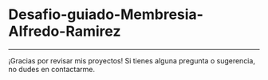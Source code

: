 # Desafio-guiado-Membresia-Alfredo-Ramirez

---------------------------------------------------------------------------------------------------------------------------------------------------
¡Gracias por revisar mis proyectos! Si tienes alguna pregunta o sugerencia, no dudes en contactarme.
